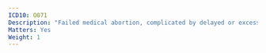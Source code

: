 ```yaml
---
ICD10: O071
Description: "Failed medical abortion, complicated by delayed or excessive haemorrhage"
Matters: Yes
Weight: 1
---
```

